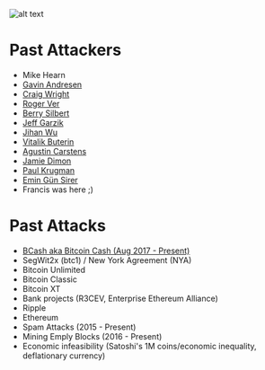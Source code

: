 <!-- TITLE: Darkside Bitcoin -->
<!-- SUBTITLE: Keeping track of attacks against bitcoin and those behind them -->

![alt text](http://res.cloudinary.com/doohickey/image/upload/v1517938258/darkside_folks_g83unk.png "Star Wars Characters")

# Past Attackers

* Mike Hearn
* [Gavin Andresen](https://darksidebtc.com/gavin-andresen)
* [Craig Wright](https://darksidebtc.com/craig-wright)
* [Roger Ver](https://darksidebtc.com/roger-ver)
* [Berry Silbert](https://darksidebtc.com/berry-silbert)
* [Jeff Garzik](https://darksidebtc.com/jeff-garzik)
* [Jihan Wu](https://darksidebtc.com/jihan-wu)
* [Vitalik Buterin](https://darksidebtc.com/vitalik-buterin)
* [Agustin Carstens](https://darksidebtc.com/agustin-carstens)
* [Jamie Dimon](https://darksidebtc.com/jamie-dimon)
* [Paul Krugman](https://darksidebtc.com/paul-krugman)
* [Emin Gün Sirer](https://darksidebtc.com/emin-gun-sirer)
* Francis was here ;) 

# Past Attacks

* [BCash aka Bitcoin Cash (Aug 2017 - Present)](https://darksidebtc.com/bcash)
* SegWit2x (btc1) / New York Agreement (NYA)
* Bitcoin Unlimited
* Bitcoin Classic
* Bitcoin XT
* Bank projects (R3CEV, Enterprise Ethereum Alliance)
* Ripple
* Ethereum
* Spam Attacks (2015 - Present) 
* Mining Emply Blocks (2016 - Present) 
* Economic infeasibility (Satoshi's 1M coins/economic inequality, deflationary currency)
